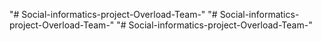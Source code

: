 "# Social-informatics-project-Overload-Team-" 
"# Social-informatics-project-Overload-Team-" 
"# Social-informatics-project-Overload-Team-" 
